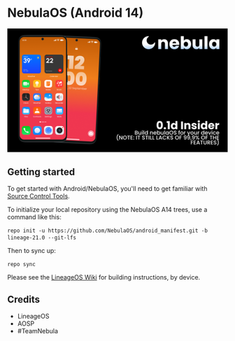 NebulaOS (Android 14)
===========
![hellow :3](https://github.com/teamnebulaos/android_manifest/blob/lineage-21.0/assets/banner.png)

Getting started
---------------

To get started with Android/NebulaOS, you'll need to get familiar with [Source Control Tools](https://source.android.com/setup/develop).

To initialize your local repository using the NebulaOS A14 trees, use a command like this:
```
repo init -u https://github.com/NebulaOS/android_manifest.git -b lineage-21.0 --git-lfs
```
Then to sync up:
```
repo sync
```
Please see the [LineageOS Wiki](https://wiki.lineageos.org/) for building instructions, by device.


Credits
------------------
- LineageOS
- AOSP
- #TeamNebula
